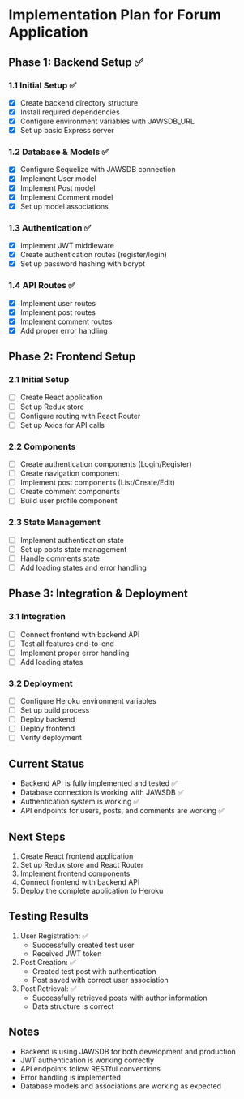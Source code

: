 # Implementation Plan for Forum Application

## Phase 1: Backend Setup ✅

### 1.1 Initial Setup ✅
- [x] Create backend directory structure
- [x] Install required dependencies
- [x] Configure environment variables with JAWSDB_URL
- [x] Set up basic Express server

### 1.2 Database & Models ✅
- [x] Configure Sequelize with JAWSDB connection
- [x] Implement User model
- [x] Implement Post model
- [x] Implement Comment model
- [x] Set up model associations

### 1.3 Authentication ✅
- [x] Implement JWT middleware
- [x] Create authentication routes (register/login)
- [x] Set up password hashing with bcrypt

### 1.4 API Routes ✅
- [x] Implement user routes
- [x] Implement post routes
- [x] Implement comment routes
- [x] Add proper error handling

## Phase 2: Frontend Setup

### 2.1 Initial Setup
- [ ] Create React application
- [ ] Set up Redux store
- [ ] Configure routing with React Router
- [ ] Set up Axios for API calls

### 2.2 Components
- [ ] Create authentication components (Login/Register)
- [ ] Create navigation component
- [ ] Implement post components (List/Create/Edit)
- [ ] Create comment components
- [ ] Build user profile component

### 2.3 State Management
- [ ] Implement authentication state
- [ ] Set up posts state management
- [ ] Handle comments state
- [ ] Add loading states and error handling

## Phase 3: Integration & Deployment

### 3.1 Integration
- [ ] Connect frontend with backend API
- [ ] Test all features end-to-end
- [ ] Implement proper error handling
- [ ] Add loading states

### 3.2 Deployment
- [ ] Configure Heroku environment variables
- [ ] Set up build process
- [ ] Deploy backend
- [ ] Deploy frontend
- [ ] Verify deployment

## Current Status
- Backend API is fully implemented and tested ✅
- Database connection is working with JAWSDB ✅
- Authentication system is working ✅
- API endpoints for users, posts, and comments are working ✅

## Next Steps
1. Create React frontend application
2. Set up Redux store and React Router
3. Implement frontend components
4. Connect frontend with backend API
5. Deploy the complete application to Heroku

## Testing Results
1. User Registration: ✅
   - Successfully created test user
   - Received JWT token
2. Post Creation: ✅
   - Created test post with authentication
   - Post saved with correct user association
3. Post Retrieval: ✅
   - Successfully retrieved posts with author information
   - Data structure is correct

## Notes
- Backend is using JAWSDB for both development and production
- JWT authentication is working correctly
- API endpoints follow RESTful conventions
- Error handling is implemented
- Database models and associations are working as expected